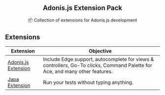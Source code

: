 <div align="center">
  <h2>Adonis.js Extension Pack</h2>
  <p>📦 Collection of extensions for Adonis.js development</p>
</div>

## Extensions

Extension | Objective
--------- | ---------
[Adonis.js Extension](https://github.com/Julien-R44/adonis-vscode-extension) | Include Edge support, autocomplete for views & controllers, Go-To clicks, Command Palette for Ace, and many other features.
[Japa Extension](https://github.com/Julien-R44/japa-extension) | Run your tests without typing anything.

